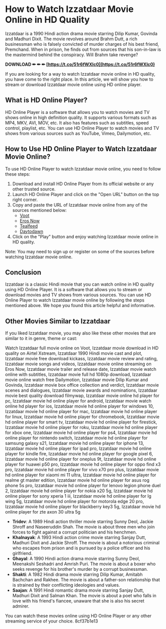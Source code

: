 # How to Watch Izzatdaar Movie Online in HD Quality
 
Izzatdaar is a 1990 Hindi action drama movie starring Dilip Kumar, Govinda and Madhuri Dixit. The movie revolves around Brahm Dutt, a rich businessman who is falsely convicted of murder charges of his best friend, Premchand. When in prison, he finds out from sources that his son-in-law is the mastermind behind the conspiracy. Will Brahm take revenge?
 
**DOWNLOAD ✏ ✏ ✏ [https://t.co/51r6fWXlc0](https://t.co/51r6fWXlc0)**


 
If you are looking for a way to watch Izzatdaar movie online in HD quality, you have come to the right place. In this article, we will show you how to stream or download Izzatdaar movie online using HD online player.
 
## What is HD Online Player?
 
HD Online Player is a software that allows you to watch movies and TV shows online in high definition quality. It supports various formats such as MP4, MKV, AVI, MOV, etc. It also has features such as subtitles, speed control, playlist, etc. You can use HD Online Player to watch movies and TV shows from various sources such as YouTube, Vimeo, Dailymotion, etc.
 
## How to Use HD Online Player to Watch Izzatdaar Movie Online?
 
To use HD Online Player to watch Izzatdaar movie online, you need to follow these steps:
 
1. Download and install HD Online Player from its official website or any other trusted source.
2. Launch HD Online Player and click on the "Open URL" button on the top right corner.
3. Copy and paste the URL of Izzatdaar movie online from any of the sources mentioned below:
    - [Voot](https://www.voot.com/movie/izzatdaar/1268421)
    - [Eros Now](https://erosnow.com/movie/watch/1000284/izzatdaar)
    - [Tealfeed](https://tealfeed.com/hd-online-player-izzatdar-movie-hindi-dupkw)
    - [Daytodawn](https://www.daytodawn.com/forum/announcements-and-deals/hd-online-player-izzatdar-movie-in-hindi-hd-downloadg)
4. Click on the "Play" button and enjoy watching Izzatdaar movie online in HD quality.

Note: You may need to sign up or register on some of the sources before watching Izzatdaar movie online.
 
## Conclusion
 
Izzatdaar is a classic Hindi movie that you can watch online in HD quality using HD Online Player. It is a software that allows you to stream or download movies and TV shows from various sources. You can use HD Online Player to watch Izzatdaar movie online by following the steps mentioned above. We hope you found this article helpful and informative.
  
## Other Movies Similar to Izzatdaar
 
If you liked Izzatdaar movie, you may also like these other movies that are similar to it in genre, theme or cast:
 
Watch Izzatdaar full movie online on Voot,  Izzatdaar movie download in HD quality on Airtel Xstream,  Izzatdaar 1990 Hindi movie cast and plot,  Izzatdaar movie free download kickass,  Izzatdaar movie review and rating,  Izzatdaar movie songs and videos,  Izzatdaar movie online streaming on Eros Now,  Izzatdaar movie trailer and release date,  Izzatdaar movie watch online with subtitles,  Izzatdaar movie full hd 1080p download,  Izzatdaar movie online watch free Dailymotion,  Izzatdaar movie Dilip Kumar and Govinda,  Izzatdaar movie box office collection and verdict,  Izzatdaar movie scenes and dialogues,  Izzatdaar movie awards and nominations,  Izzatdaar movie best quality download filmywap,  Izzatdaar movie online hd player for pc,  Izzatdaar movie hd online player for android,  Izzatdaar movie watch online hd player for ios,  Izzatdaar movie hd online player for windows 10,  Izzatdaar movie hd online player for mac,  Izzatdaar movie hd online player for linux,  Izzatdaar movie hd online player for chromebook,  Izzatdaar movie hd online player for smart tv,  Izzatdaar movie hd online player for firestick,  Izzatdaar movie hd online player for roku,  Izzatdaar movie hd online player for xbox one,  Izzatdaar movie hd online player for ps4,  Izzatdaar movie hd online player for nintendo switch,  Izzatdaar movie hd online player for samsung galaxy s21,  Izzatdaar movie hd online player for iphone 13,  Izzatdaar movie hd online player for ipad pro,  Izzatdaar movie hd online player for kindle fire,  Izzatdaar movie hd online player for google pixel 6,  Izzatdaar movie hd online player for oneplus 9t,  Izzatdaar movie hd online player for huawei p50 pro,  Izzatdaar movie hd online player for oppo find x3 pro,  Izzatdaar movie hd online player for vivo x70 pro plus,  Izzatdaar movie hd online player for xiaomi mi 11 ultra,  Izzatdaar movie hd online player for realme gt master edition,  Izzatdaar movie hd online player for asus rog phone 5s pro,  Izzatdaar movie hd online player for lenovo legion phone duel 2,  Izzatdaar movie hd online player for nokia x20 5g,  Izzatdaar movie hd online player for sony xperia 1 iii,  Izzatdaar movie hd online player for lg wing 5g,  Izzatdaar movie hd online player for motorola edge 20 pro,  Izzatdaar movie hd online player for blackberry key3 5g,  Izzatdaar movie hd online player for zte axon 30 ultra 5g

- **Tridev**: A 1989 Hindi action thriller movie starring Sunny Deol, Jackie Shroff and Naseeruddin Shah. The movie is about three men who join forces to fight against a corrupt politician and his henchmen.
- **Khalnayak**: A 1993 Hindi action crime movie starring Sanjay Dutt, Madhuri Dixit and Jackie Shroff. The movie is about a notorious criminal who escapes from prison and is pursued by a police officer and his girlfriend.
- **Ghayal**: A 1990 Hindi action drama movie starring Sunny Deol, Meenakshi Seshadri and Amrish Puri. The movie is about a boxer who seeks revenge for his brother's murder by a corrupt businessman.
- **Shakti**: A 1982 Hindi drama movie starring Dilip Kumar, Amitabh Bachchan and Rakhee. The movie is about a father-son relationship that is strained by their conflicting ideologies and values.
- **Saajan**: A 1991 Hindi romantic drama movie starring Sanjay Dutt, Madhuri Dixit and Salman Khan. The movie is about a poet who falls in love with his friend's fiancee, unaware that she is also his secret admirer.

You can watch these movies online using HD Online Player or any other streaming service of your choice.
 8cf37b1e13
 
